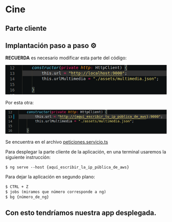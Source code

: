 # Cine 

## Parte cliente

## Implantación paso a paso ⚙️

**RECUERDA** es necesario modificar esta parte del código:

![servidor dev](../image/dirdesarrollo.png)

Por esta otra:

![servidor despliegue](../image/diraws.png)

Se encuentra en el archivo [peticiones.servicio.ts](Cine/cineCliente/src/servicios/peticiones.servicio.ts)


Para desplegar la parte cliente de la aplicación, en una terminal usaremos la siguiente instrucción:

~~~
$ ng serve --host {aquí_escribir_la_ip_pública_de_aws}
~~~

Para dejar la aplicación en segundo plano:

~~~
$ CTRL + Z
$ jobs (miramos que número corresponde a ng)
$ bg {número_de_ng}
~~~

Con esto tendríamos nuestra app desplegada.
---


